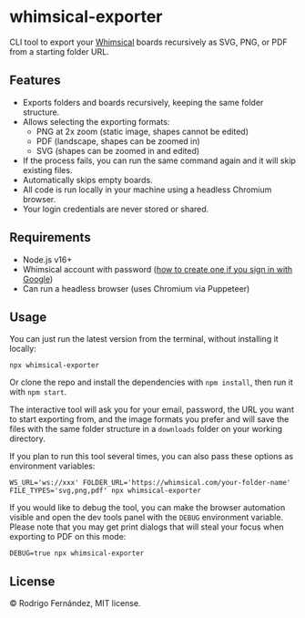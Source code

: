 # whimsical-exporter

CLI tool to export your [Whimsical](https://whimsical.com) boards recursively as SVG, PNG, or PDF from a starting folder URL.

## Features

- Exports folders and boards recursively, keeping the same folder structure.
- Allows selecting the exporting formats:
  - PNG at 2x zoom (static image, shapes cannot be edited)
  - PDF (landscape, shapes can be zoomed in)
  - SVG (shapes can be zoomed in and edited)
- If the process fails, you can run the same command again and it will skip existing files.
- Automatically skips empty boards.
- All code is run locally in your machine using a headless Chromium browser.
- Your login credentials are never stored or shared.

## Requirements

- Node.js v16+
- Whimsical account with password ([how to create one if you sign in with Google](https://help.whimsical.com/article/582-how-to-change-or-reset-your-password))
- Can run a headless browser (uses Chromium via Puppeteer)

## Usage

You can just run the latest version from the terminal, without installing it locally:

```shell
npx whimsical-exporter
```

Or clone the repo and install the dependencies with `npm install`, then run it with `npm start`.

The interactive tool will ask you for your email, password, the URL you want to start exporting from, and the image formats you prefer and will save the files with the same folder structure in a `downloads` folder on your working directory.

If you plan to run this tool several times, you can also pass these options as environment variables:

```
WS_URL='ws://xxx' FOLDER_URL='https://whimsical.com/your-folder-name' FILE_TYPES='svg,png,pdf' npx whimsical-exporter
```

If you would like to debug the tool, you can make the browser automation visible and open the dev tools panel with the `DEBUG` environment variable. Please note that you may get print dialogs that will steal your focus when exporting to PDF on this mode:

```
DEBUG=true npx whimsical-exporter
```

## License

© Rodrigo Fernández, MIT license.
